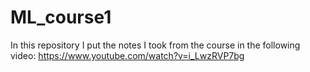 # ML_course1

In this repository I put the notes I took from the course in the following video: https://www.youtube.com/watch?v=i_LwzRVP7bg
